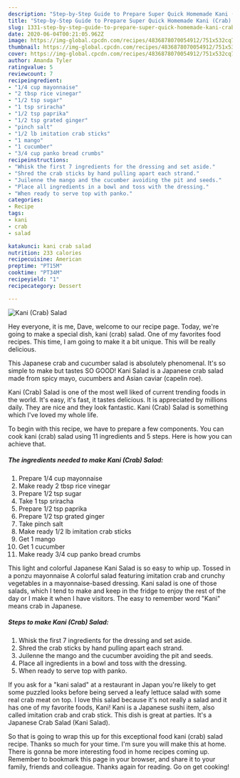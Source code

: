 ```yaml
---
description: "Step-by-Step Guide to Prepare Super Quick Homemade Kani (Crab) Salad"
title: "Step-by-Step Guide to Prepare Super Quick Homemade Kani (Crab) Salad"
slug: 1331-step-by-step-guide-to-prepare-super-quick-homemade-kani-crab-salad
date: 2020-06-04T00:21:05.962Z
image: https://img-global.cpcdn.com/recipes/4836878070054912/751x532cq70/kani-crab-salad-recipe-main-photo.jpg
thumbnail: https://img-global.cpcdn.com/recipes/4836878070054912/751x532cq70/kani-crab-salad-recipe-main-photo.jpg
cover: https://img-global.cpcdn.com/recipes/4836878070054912/751x532cq70/kani-crab-salad-recipe-main-photo.jpg
author: Amanda Tyler
ratingvalue: 5
reviewcount: 7
recipeingredient:
- "1/4 cup mayonnaise"
- "2 tbsp rice vinegar"
- "1/2 tsp sugar"
- "1 tsp sriracha"
- "1/2 tsp paprika"
- "1/2 tsp grated ginger"
- "pinch salt"
- "1/2 lb imitation crab sticks"
- "1 mango"
- "1 cucumber"
- "3/4 cup panko bread crumbs"
recipeinstructions:
- "Whisk the first 7 ingredients for the dressing and set aside."
- "Shred the crab sticks by hand pulling apart each strand."
- "Juilenne the mango and the cucumber avoiding the pit and seeds."
- "Place all ingredients in a bowl and toss with the dressing."
- "When ready to serve top with panko."
categories:
- Recipe
tags:
- kani
- crab
- salad

katakunci: kani crab salad 
nutrition: 233 calories
recipecuisine: American
preptime: "PT15M"
cooktime: "PT34M"
recipeyield: "1"
recipecategory: Dessert

---
```



![Kani (Crab) Salad](https://img-global.cpcdn.com/recipes/4836878070054912/751x532cq70/kani-crab-salad-recipe-main-photo.jpg)

Hey everyone, it is me, Dave, welcome to our recipe page. Today, we're going to make a special dish, kani (crab) salad. One of my favorites food recipes. This time, I am going to make it a bit unique. This will be really delicious.

This Japanese crab and cucumber salad is absolutely phenomenal. It&#39;s so simple to make but tastes SO GOOD! Kani Salad is a Japanese crab salad made from spicy mayo, cucumbers and Asian caviar (capelin roe).

Kani (Crab) Salad is one of the most well liked of current trending foods in the world. It's easy, it's fast, it tastes delicious. It is appreciated by millions daily. They are nice and they look fantastic. Kani (Crab) Salad is something which I've loved my whole life.


To begin with this recipe, we have to prepare a few components. You can cook kani (crab) salad using 11 ingredients and 5 steps. Here is how you can achieve that.

<!--inarticleads1-->

##### The ingredients needed to make Kani (Crab) Salad:

1. Prepare 1/4 cup mayonnaise
1. Make ready 2 tbsp rice vinegar
1. Prepare 1/2 tsp sugar
1. Take 1 tsp sriracha
1. Prepare 1/2 tsp paprika
1. Prepare 1/2 tsp grated ginger
1. Take pinch salt
1. Make ready 1/2 lb imitation crab sticks
1. Get 1 mango
1. Get 1 cucumber
1. Make ready 3/4 cup panko bread crumbs


This light and colorful Japanese Kani Salad is so easy to whip up. Tossed in a ponzu mayonnaise A colorful salad featuring imitation crab and crunchy vegetables in a mayonnaise-based dressing. Kani salad is one of those salads, which I tend to make and keep in the fridge to enjoy the rest of the day or I make it when I have visitors. The easy to remember word &#34;Kani&#34; means crab in Japanese. 

<!--inarticleads2-->

##### Steps to make Kani (Crab) Salad:

1. Whisk the first 7 ingredients for the dressing and set aside.
1. Shred the crab sticks by hand pulling apart each strand.
1. Juilenne the mango and the cucumber avoiding the pit and seeds.
1. Place all ingredients in a bowl and toss with the dressing.
1. When ready to serve top with panko.


If you ask for a &#34;kani salad&#34; at a restaurant in Japan you&#39;re likely to get some puzzled looks before being served a leafy lettuce salad with some real crab meat on top. I love this salad because it&#39;s not really a salad and it has one of my favorite foods, Kani! Kani is a Japanese sushi item, also called imitation crab and crab stick. This dish is great at parties. It&#39;s a Japanese Crab Salad (Kani Salad). 

So that is going to wrap this up for this exceptional food kani (crab) salad recipe. Thanks so much for your time. I'm sure you will make this at home. There is gonna be more interesting food in home recipes coming up. Remember to bookmark this page in your browser, and share it to your family, friends and colleague. Thanks again for reading. Go on get cooking!
